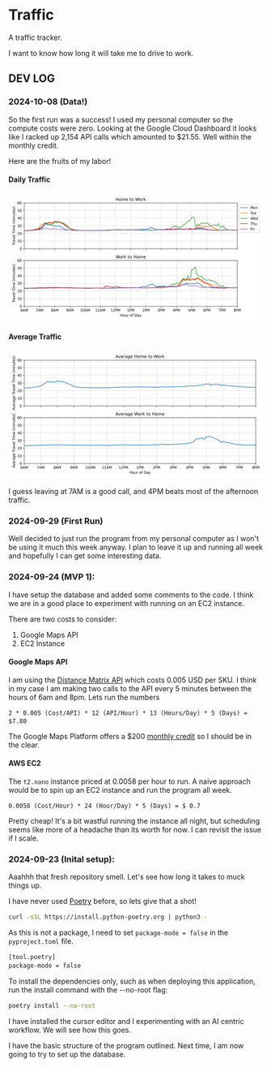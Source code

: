 # Traffic

A traffic tracker.

I want to know how long it will take me to drive to work. 

## DEV LOG

### 2024-10-08 (Data!)

So the first run was a success!
I used my personal computer so the compute costs were zero.
Looking at the Google Cloud Dashboard it looks like I racked up 2,154 API calls which amounted to $21.55.
Well within the monthly credit.

Here are the fruits of my labor!

#### Daily Traffic 
![image info](./img/daily-traffic.png)

#### Average Traffic
![image info](./img/average-traffic.png)

I guess leaving at 7AM is a good call, and 4PM beats most of the afternoon traffic. 

### 2024-09-29 (First Run)

Well decided to just run the program from my personal computer as I won't be using it much this week anyway. I plan to leave it up and running all week and hopefully I can get some interesting data. 

### 2024-09-24 (MVP 1):

I have setup the database and added some comments to the code. I think we are in a good place to experiment
with running on an EC2 instance. 

There are two costs to consider:
1. Google Maps API
2. EC2 Instance

#### Google Maps API
I am using the [Distance Matrix API](https://developers.google.com/maps/documentation/distance-matrix/usage-and-billing) which costs 0.005 USD per SKU. I think in my case I am making two calls to the API every 5 minutes between the hours of 6am and 8pm. Lets run the numbers

```
2 * 0.005 (Cost/API) * 12 (API/Hour) * 13 (Hours/Day) * 5 (Days) = $7.80 
```

The Google Maps Platform offers a $200 [monthly credit](https://developers.google.com/maps/billing-and-pricing/billing#monthly-credit) so I should be in the clear. 

#### AWS EC2
The `t2.nano` instance priced at 0.0058 per hour to run. A naive approach would be to spin up an EC2 instance and run the program all week. 

```
0.0058 (Cost/Hour) * 24 (Hour/Day) * 5 (Days) = $ 0.7
```

Pretty cheap! It's a bit wastful running the instance all night, but scheduling seems like more of a headache than its worth for now. I can revisit the issue if I scale. 

### 2024-09-23 (Inital setup):

Aaahhh that fresh repository smell. Let's see how long it takes to muck things up.

I have never used [Poetry](https://python-poetry.org/) before, so lets give that a shot!
```bash
curl -sSL https://install.python-poetry.org | python3 -
```

As this is not a package, I need to set `package-mode = false` in the `pyproject.toml` file.
```bash
[tool.poetry]
package-mode = false
```

To install the dependencies only, such as when deploying this application, run the install command with the --no-root flag:
```bash
poetry install --no-root
```

I have installed the cursor editor and I experimenting with an AI centric workflow. We will see how this goes. 

I have the basic structure of the program outlined. Next time, I am now going to try to set up the database. 
